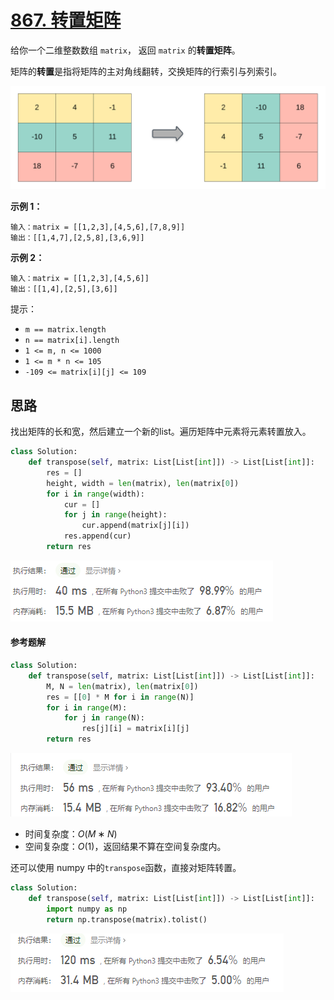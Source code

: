 # [867. 转置矩阵](https://leetcode-cn.com/problems/transpose-matrix/)

给你一个二维整数数组 `matrix`， 返回 `matrix` 的**转置矩阵**。

矩阵的**转置**是指将矩阵的主对角线翻转，交换矩阵的行索引与列索引。

![img](../img/hint_transpose.png)

**示例 1：**

```
输入：matrix = [[1,2,3],[4,5,6],[7,8,9]]
输出：[[1,4,7],[2,5,8],[3,6,9]]
```

**示例 2：**

```
输入：matrix = [[1,2,3],[4,5,6]]
输出：[[1,4],[2,5],[3,6]]
```

提示：

- `m == matrix.length`
- `n == matrix[i].length`
- `1 <= m, n <= 1000`
- `1 <= m * n <= 105`
- `-109 <= matrix[i][j] <= 109`

## 思路

找出矩阵的长和宽，然后建立一个新的list。遍历矩阵中元素将元素转置放入。

```python
class Solution:
    def transpose(self, matrix: List[List[int]]) -> List[List[int]]:
        res = []
        height, width = len(matrix), len(matrix[0])
        for i in range(width):
            cur = []
            for j in range(height):
                cur.append(matrix[j][i])
            res.append(cur)
        return res
```

![image-20210225092650227](../img/image-20210225092650227.png)

#### 参考题解

```python
class Solution:
    def transpose(self, matrix: List[List[int]]) -> List[List[int]]:
        M, N = len(matrix), len(matrix[0])
        res = [[0] * M for i in range(N)]
        for i in range(M):
            for j in range(N):
                res[j][i] = matrix[i][j]
        return res
```

![image-20210225093752107](../img/image-20210225093752107.png)

- 时间复杂度：$O(M∗N)$
- 空间复杂度：$O(1)$，返回结果不算在空间复杂度内。

还可以使用 numpy 中的`transpose`函数，直接对矩阵转置。

```python
class Solution:
    def transpose(self, matrix: List[List[int]]) -> List[List[int]]:
        import numpy as np
        return np.transpose(matrix).tolist()
```

![image-20210225093648959](../img/image-20210225093648959.png)


